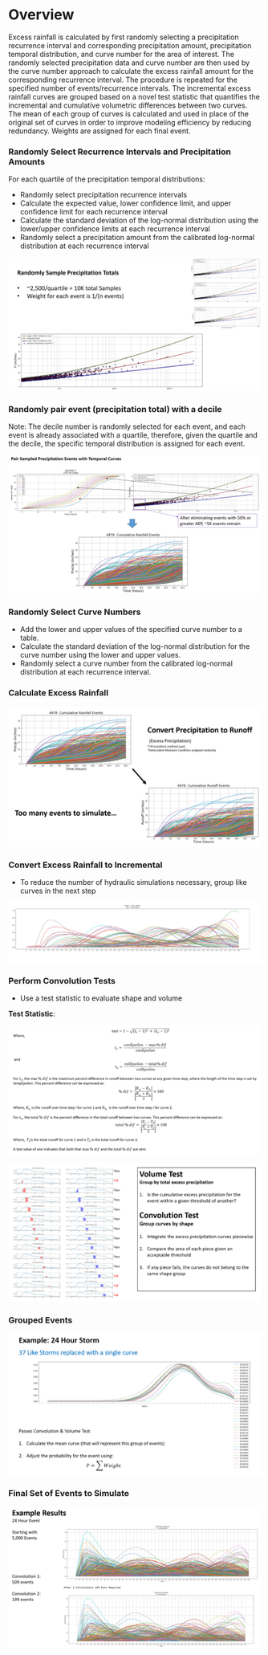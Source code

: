 
# Overview
Excess rainfall is calculated by first randomly selecting a precipitation recurrence interval and corresponding precipitation amount, precipitation temporal distribution, and curve number for the area of interest. The randomly selected precipitation data and curve number are then used by the curve number approach to calculate the excess rainfall amount for the corresponding recurrence interval. The procedure is repeated for the specified number of events/recurrence intervals. The incremental excess rainfall curves are grouped based on a novel test statistic that quantifies the incremental and cumulative volumetric differences between two curves. The mean of each group of curves is calculated and used in place of the original set of curves in order to improve modeling efficiency by reducing redundancy. Weights are assigned for each final event.

### Randomly Select Recurrence Intervals and Precipitation Amounts
For each quartile of the precipitation temporal distributions:

 - Randomly select precipitation recurrence intervals
 - Calculate the expected value, lower confidence limit, and upper confidence limit for each recurrence interval
 - Calculate the standard deviation of the log-normal distribution using the lower/upper confidence limits at each recurrence interval
 - Randomly select a precipitation amount from the calibrated log-normal distribution at each recurrence interval

![](img/vol_samples.PNG)

### Randomly pair event (precipitation total) with a decile
Note: The decile number is randomly selected for each event, and each event is already associated with a quartile, therefore, given the quartile and the decile, the specific temporal distribution is assigned for each event.


![](img/temp_samples.PNG)

### Randomly Select Curve Numbers
 - Add the lower and upper values of the specified curve number to a table.
 - Calculate the standard deviation of the log-normal distribution for the curve number using the lower and upper values.
 - Randomly select a curve number from the calibrated log-normal distribution at each recurrence interval.


### Calculate Excess Rainfall

![](img/cum_runoff.PNG)

### Convert Excess Rainfall to Incremental 
 - To reduce the number of hydraulic simulations necessary, group like curves in the next step

![](img/incr_curves.PNG)

### Perform Convolution Tests
 - Use a test statistic to evaluate shape and volume

__Test Statistic__:

![](img/conv_procedure.PNG)

![](img/tests.PNG)

### Grouped Events

![](img/grouped_curves.PNG)

### Final Set of Events to Simulate

![](img/final_curves.PNG)
